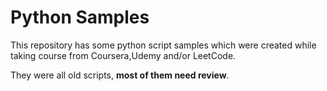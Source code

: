 # Python Samples
This repository has some python script samples which were created while taking course from Coursera,Udemy and/or LeetCode. 

They were all old scripts, __most of them need review__. 
